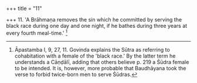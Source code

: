 +++
title = "11"

+++
11. 'A Brāhmaṇa removes the sin which he committed by serving the black race during one day and one night, if he bathes during three years at every fourth meal-time.' [^7] 


[^7]:  Āpastamba I, 9, 27, 11. Govinda explains the Sūtra as referring to cohabitation with a female of the 'black race.' By the latter term he understands a Cāṇḍālī, adding that others believe p. 219 a Śūdra female to be intended. It is, however, more probable that Baudhāyana took the verse to forbid twice-born men to serve Śūdras.

